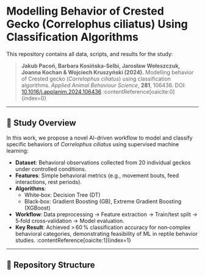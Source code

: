 # Modelling Behavior of Crested Gecko (Correlophus ciliatus) Using Classification Algorithms

This repository contains all data, scripts, and results for the study:

> **Jakub Pacoń, Barbara Kosińska‑Selbi, Jarosław Wełeszczuk, Joanna Kochan & Wojciech Kruszyński (2024).** Modelling behavior of Crested gecko (*Correlophus ciliatus*) using classification algorithms. *Applied Animal Behaviour Science*, **281**, 106436. DOI: [10.1016/j.applanim.2024.106436](https://doi.org/10.1016/j.applanim.2024.106436) :contentReference[oaicite:0]{index=0}

---

## 📝 Study Overview

In this work, we propose a novel AI-driven workflow to model and classify specific behaviors of *Correlophus ciliatus* using supervised machine learning:

- **Dataset**: Behavioral observations collected from 20 individual geckos under controlled conditions.  
- **Features**: Simple behavioral metrics (e.g., movement bouts, feed interactions, rest periods).  
- **Algorithms**:  
  - White‐box: Decision Tree (DT)  
  - Black‐box: Gradient Boosting (GB), Extreme Gradient Boosting (XGBoost)  
- **Workflow**: Data preprocessing → Feature extraction → Train/test split → 5‐fold cross‐validation → Model evaluation.  
- **Key Result**: Achieved > 60 % classification accuracy for non‐complex behavioral categories, demonstrating feasibility of ML in reptile behavior studies. :contentReference[oaicite:1]{index=1}

---

## 📁 Repository Structure

